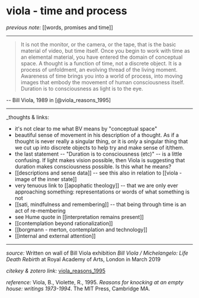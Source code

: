 # viola - time and process

_previous note:_ [[words, promises and time]]

---

>It is not the monitor, or the camera, or the tape, that is the basic material of video, but time itself. Once you begin to work with time as an elemental material, you have entered the domain of conceptual space. A thought is a function of time, not a discrete object. It is a process of unfoldment, an evolving thread of the living moment. Awareness of time brings you into a world of process, into moving images that embody the movement of human consciousness itself. Duration is to consciousness as light is to the eye.

-- Bill Viola, 1989 in [@viola_reasons_1995]



--- 

_thoughts & links:

- it's not clear to me what BV means by "conceptual space"
- beautiful sense of movement in his description of a thought. As if a thought is never really a singular thing, or it is _only_ a singular thing that we cut up into discrete objects to help try and make sense of it/them. 
- the last statement -- "Duration is to consciousness (etc)" -- is a little confusing. If light makes vision possible, then Viola is suggesting that duration makes consciousness possible. Is this what he means? 
- [[descriptions and sense data]] -- see this also in relation to [[viola - image of the inner state]]
- very tenuous link to [[apophatic theology]] -- that we are only ever approaching something: representations or words of what something is not
- [[sati, mindfulness and remembering]] -- that being through time is an act of re-membering
- see Hume quote in [[interpretation remains present]]
- [[contemplation beyond rationalization]]
- [[borgmann - merton, contemplation and technology]]
- [[internal and external attention]]


--- 

_source:_ Written on wall of Bill Viola exhibition _Bill Viola / Michelangelo: Life Death Rebirth_ at Royal Academy of Arts, London in March 2019

_citekey & zotero link:_ [viola_reasons_1995](zotero://select/items/1_EAL4ZGZT)

_reference:_ Viola, B., Violette, R., 1995. _Reasons for knocking at an empty house: writings 1973-1994_. The MIT Press, Cambridge MA.


